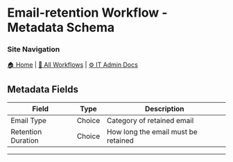 <!-- description: Documentation about Email-retention Workflow - Metadata Schema for Your Organization. -->

# Email-retention Workflow - Metadata Schema

### Site Navigation
[🏠 Home](../../../../README.md) | [📂 All Workflows](../../../../users/users.md) | [⚙ IT Admin Docs](../../../../it-admins/README.md)

## **Metadata Fields**
| **Field**               | **Type**           | **Description** |
|-------------------------|-------------------|----------------|
| Email Type | Choice | Category of retained email |
| Retention Duration | Choice | How long the email must be retained |

---